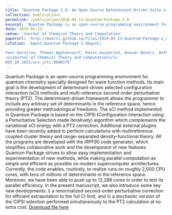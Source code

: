 ```yaml
---
title: "Quantum Package 2.0: An Open-Source Determinant-Driven Suite of Programs"
collection: publications
permalink: /publication/2018-05-13-Quantum-Package-2_0
excerpt: 'Quantum Package is an open-source programming environment for quantum chemistry specially designed for wave function methods.'
date: 2019-05-13
venue: 'Journal of Chemical Theory and Computation'
paperurl: 'http://mveril.github.io/files/2019-05-13-Quantum-Package-2_0.pdf'
citation: '&quot;Quantum Package 2.0&quot;

Yann Garniron, Thomas Applencourt, Kevin Gasperich, Anouar Benali, Anthony Ferté, Julien Paquier, Barthélémy Pradines, Roland Assaraf, Peter Reinhardt, Julien Toulouse, Pierrette Barbaresco, Nicolas Renon, Grégoire David, Jean-Paul Malrieu, Mickaël Véril, Michel Caffarel, Pierre-François Loos, Emmanuel Giner, Anthony Scemama
<i>Journal of Chemical Theory and Computation</i>
DOI:10.1021/acs.jctc.9b00176'
---
```

Quantum Package is an open-source programming environment for quantum chemistry specially designed for wave function methods. Its main goal is the development of determinant-driven selected configuration interaction (sCI) methods and multi-reference second-order perturbation theory (PT2). The determinant-driven framework allows the programmer to include any arbitrary set of determinants in the reference space, hence providing greater methodological freedoms. The sCI method implemented in Quantum Package is based on the CIPSI (Configuration Interaction using a Perturbative Selection made Iteratively) algorithm which complements the variational sCI energy with a PT2 correction. Additional external plugins have been recently added to perform calculations with multireference coupled cluster theory and range-separated density-functional theory. All the programs are developed with the IRPF90 code generator, which simplifies collaborative work and the development of new features. Quantum Package strives to allow easy implementation and experimentation of new methods, while making parallel computation as simple and efficient as possible on modern supercomputer architectures. Currently, the code enables, routinely, to realize runs on roughly 2\,000 CPU cores, with tens of millions of determinants in the reference space. Moreover, we have been able to push up to 12\,288 cores in order to test its parallel efficiency. In the present manuscript, we also introduce some key new developments: i) a renormalized second-order perturbative correction for efficient extrapolation to the full CI limit, and ii) a stochastic version of the CIPSI selection performed simultaneously to the PT2 calculation at no extra cost. 
[Download file here](http://mveril.github.io/files/2019-05-13-Quantum-Package-2_0.pdf)